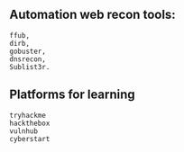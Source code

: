 ## Automation web recon tools:
    ffub, 
    dirb, 
    gobuster,
    dnsrecon,
    Sublist3r.
   
## Platforms for learning
    tryhackme
    hackthebox
    vulnhub
    cyberstart
